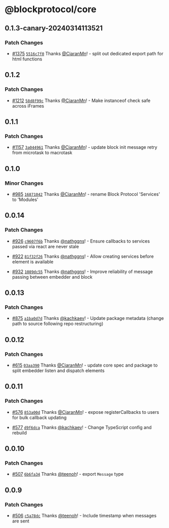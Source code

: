 # @blockprotocol/core

## 0.1.3-canary-20240314113521

### Patch Changes

- [#1375](https://github.com/blockprotocol/blockprotocol/pull/1375) [`5516c7f0`](https://github.com/blockprotocol/blockprotocol/commit/5516c7f054817201eff249a09fa5cc583c2c1c10) Thanks [@CiaranMn](https://github.com/CiaranMn)! - split out dedicated export path for html functions

## 0.1.2

### Patch Changes

- [#1212](https://github.com/blockprotocol/blockprotocol/pull/1212) [`58d8f99c`](https://github.com/blockprotocol/blockprotocol/commit/58d8f99c0dac48a857c67d4c5dbda9a01afd108b) Thanks [@CiaranMn](https://github.com/CiaranMn)! - Make instanceof check safe across iFrames

## 0.1.1

### Patch Changes

- [#1157](https://github.com/blockprotocol/blockprotocol/pull/1157) [`3a044961`](https://github.com/blockprotocol/blockprotocol/commit/3a044961ecbbdf8fa427004044e78db16f5b52f2) Thanks [@CiaranMn](https://github.com/CiaranMn)! - update block init message retry from microtask to macrotask

## 0.1.0

### Minor Changes

- [#985](https://github.com/blockprotocol/blockprotocol/pull/985) [`16871042`](https://github.com/blockprotocol/blockprotocol/commit/168710424e95d3f5f24d15527814a8067ad1e68b) Thanks [@CiaranMn](https://github.com/CiaranMn)! - rename Block Protocol 'Services' to 'Modules'

## 0.0.14

### Patch Changes

- [#926](https://github.com/blockprotocol/blockprotocol/pull/926) [`c9607f6b`](https://github.com/blockprotocol/blockprotocol/commit/c9607f6b67809f43291a6824ecf49691d061f1f9) Thanks [@nathggns](https://github.com/nathggns)! - Ensure callbacks to services passed via react are never stale

- [#922](https://github.com/blockprotocol/blockprotocol/pull/922) [`81f32f26`](https://github.com/blockprotocol/blockprotocol/commit/81f32f269153ee6e8464ab831827d8e6a42b43a0) Thanks [@nathggns](https://github.com/nathggns)! - Allow creating services before element is available

- [#932](https://github.com/blockprotocol/blockprotocol/pull/932) [`1089dc55`](https://github.com/blockprotocol/blockprotocol/commit/1089dc558004c26cd07f606542631873e5d0894d) Thanks [@nathggns](https://github.com/nathggns)! - Improve reliability of message passing between embedder and block

## 0.0.13

### Patch Changes

- [#875](https://github.com/blockprotocol/blockprotocol/pull/875) [`a1ba0d7d`](https://github.com/blockprotocol/blockprotocol/commit/a1ba0d7d17971ee30586a673ce3d4f5bee6e65d1) Thanks [@kachkaev](https://github.com/kachkaev)! - Update package metadata (change path to source following repo restructuring)

## 0.0.12

### Patch Changes

- [#615](https://github.com/blockprotocol/blockprotocol/pull/615) [`03aa390`](https://github.com/blockprotocol/blockprotocol/commit/03aa3902540114fd341d48a8d0dfa060d27ee71f) Thanks [@CiaranMn](https://github.com/CiaranMn)! - update core spec and package to split embedder listen and dispatch elements

## 0.0.11

### Patch Changes

- [#576](https://github.com/blockprotocol/blockprotocol/pull/576) [`853a00d`](https://github.com/blockprotocol/blockprotocol/commit/853a00df8468b277b8a7f73e2242d686fedc5b3d) Thanks [@CiaranMn](https://github.com/CiaranMn)! - expose registerCallbacks to users for bulk callback updating

- [#577](https://github.com/blockprotocol/blockprotocol/pull/577) [`d9f6dca`](https://github.com/blockprotocol/blockprotocol/commit/d9f6dca9902867fdde9c2ad0ee93ed80889b12bc) Thanks [@kachkaev](https://github.com/kachkaev)! - Change TypeScript config and rebuild

## 0.0.10

### Patch Changes

- [#507](https://github.com/blockprotocol/blockprotocol/pull/507) [`6b6fa34`](https://github.com/blockprotocol/blockprotocol/commit/6b6fa3475aa2c8d52daa03244d6b8b9babbcc06e) Thanks [@teenoh](https://github.com/teenoh)! - export `Message` type

## 0.0.9

### Patch Changes

- [#506](https://github.com/blockprotocol/blockprotocol/pull/506) [`c5a78dc`](https://github.com/blockprotocol/blockprotocol/commit/c5a78dc448a374750b677f097d3b7287b86274fc) Thanks [@teenoh](https://github.com/teenoh)! - Include timestamp when messages are sent
